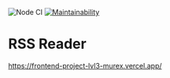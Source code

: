 ![Node CI](https://github.com/Eserian/frontend-project-lvl3/workflows/Node%20CI/badge.svg)
[![Maintainability](https://api.codeclimate.com/v1/badges/21ad0f7e234bcb9d7bc7/maintainability)](https://codeclimate.com/github/Eserian/frontend-project-lvl3/maintainability)
# RSS Reader
https://frontend-project-lvl3-murex.vercel.app/

